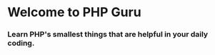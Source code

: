 <h1>Welcome to PHP Guru</h1>
<h3>Learn PHP's smallest things that are helpful in your daily coding.</h3>

